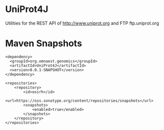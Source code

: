 # UniProt4J
Utilities for the REST API of http://www.uniprot.org and FTP ftp.uniprot.org

# Maven Snapshots

    <dependency>
      <groupId>org.omnaest.genomics</groupId>
      <artifactId>UniProt4J</artifactId>
      <version>0.0.1-SNAPSHOT</version>
    </dependency>
    
    <repositories>
        <repository>
            <id>ossrh</id>
            <url>https://oss.sonatype.org/content/repositories/snapshots</url>
            <snapshots>
                <enabled>true</enabled>
            </snapshots>
        </repository>
    </repositories>